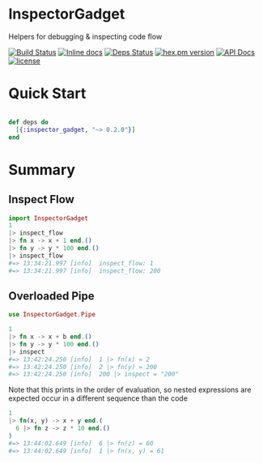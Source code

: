 # InspectorGadget
Helpers for debugging & inspecting code flow

[![Build Status](https://travis-ci.org/expede/inspector_gadget.svg?branch=master)](https://travis-ci.org/expede/inspector_gadget) [![Inline docs](http://inch-ci.org/github/expede/inspector_gadget.svg?branch=master)](http://inch-ci.org/github/expede/inspector_gadget) [![Deps Status](https://beta.hexfaktor.org/badge/all/github/expede/inspector_gadget.svg)](https://beta.hexfaktor.org/github/expede/inspector_gadget) [![hex.pm version](https://img.shields.io/hexpm/v/inspector_gadget.svg?style=flat)](https://hex.pm/packages/inspector_gadget) [![API Docs](https://img.shields.io/badge/api-docs-yellow.svg?style=flat)](http://hexdocs.pm/inspector_gadget/) [![license](https://img.shields.io/github/license/mashape/apistatus.svg?maxAge=2592000)](https://github.com/expede/inspector_gadget/blob/master/LICENSE)

# Quick Start

```elixir

def deps do
  [{:inspector_gadget, "~> 0.2.0"}]
end
```

# Summary

## Inspect Flow

```elixir
import InspectorGadget
1
|> inspect_flow
|> fn x -> x + 1 end.()
|> fn y -> y * 100 end.()
|> inspect_flow
#=> 13:34:21.997 [info]  inspect_flow: 1
#=> 13:34:21.997 [info]  inspect_flow: 200
```

## Overloaded Pipe

```elixir
use InspectorGadget.Pipe

1
|> fn x -> x + b end.()
|> fn y -> y * 100 end.()
|> inspect
#=> 13:42:24.250 [info]  1 |> fn(x) = 2
#=> 13:42:24.250 [info]  2 |> fn(y) = 200
#=> 13:42:24.250 [info]  200 |> inspect = "200"
```

Note that this prints in the order of evaluation, so nested expressions are expected occur in a different sequence than the code

```elixir
1
|> fn(x, y) -> x + y end.(
  6 |> fn z -> z * 10 end.()
)
#=> 13:44:02.649 [info]  6 |> fn(z) = 60
#=> 13:44:02.649 [info]  1 |> fn(x, y) = 61
```

